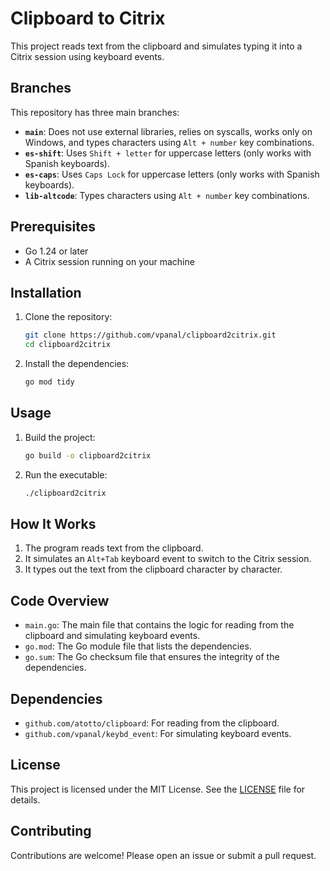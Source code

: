 # Clipboard to Citrix

This project reads text from the clipboard and simulates typing it into a Citrix session using keyboard events.

## Branches

This repository has three main branches:

- **`main`**: Does not use external libraries, relies on syscalls, works only on Windows, and types characters using `Alt + number` key combinations.
- **`es-shift`**: Uses `Shift + letter` for uppercase letters (only works with Spanish keyboards).
- **`es-caps`**: Uses `Caps Lock` for uppercase letters (only works with Spanish keyboards).
- **`lib-altcode`**: Types characters using `Alt + number` key combinations.

## Prerequisites

- Go 1.24 or later
- A Citrix session running on your machine

## Installation

1. Clone the repository:

    ```sh
    git clone https://github.com/vpanal/clipboard2citrix.git
    cd clipboard2citrix
    ```

2. Install the dependencies:

    ```sh
    go mod tidy
    ```

## Usage

1. Build the project:

    ```sh
    go build -o clipboard2citrix
    ```

2. Run the executable:

    ```sh
    ./clipboard2citrix
    ```

## How It Works

1. The program reads text from the clipboard.
2. It simulates an `Alt+Tab` keyboard event to switch to the Citrix session.
3. It types out the text from the clipboard character by character.

## Code Overview

- `main.go`: The main file that contains the logic for reading from the clipboard and simulating keyboard events.
- `go.mod`: The Go module file that lists the dependencies.
- `go.sum`: The Go checksum file that ensures the integrity of the dependencies.

## Dependencies

- `github.com/atotto/clipboard`: For reading from the clipboard.
- `github.com/vpanal/keybd_event`: For simulating keyboard events.

## License

This project is licensed under the MIT License. See the [LICENSE](LICENSE) file for details.

## Contributing

Contributions are welcome! Please open an issue or submit a pull request.

